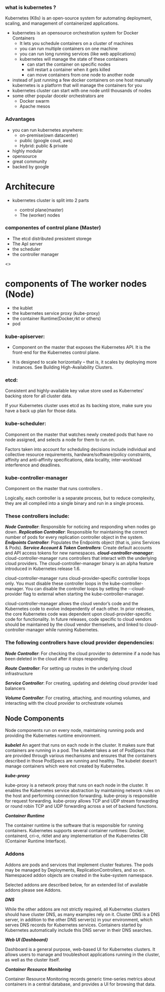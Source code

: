 ### what is kubernetes ?
Kubernetes (K8s) is an open-source system for automating deployment, scaling, and management of containerized applications.

- kubernetes is an opensource orchestration system for Docker Containers
  - It lets you schedule containers on a cluster of machines 
  - you can run multiple containers on one machine
  - you can run long running services (like web applications)
  - kubernetes will manage the state of these containers
    - can start the container on specific nodes
    -  will restart a container when it gets killed
    -  can move containers from one node to another node
 - instead of just running a few docker containers on one host manually kubernetes is a platform that will manage the containers for you 
 - kubernetes cluster can start with one node until thousands of nodes 
 - some other popular docekr orchestrators are 
    - Docker swarm
    - Apache mesos
### Advantages

- you can run kubernetes anywhere:
  - on-premise(own datacenter)
  - public (google coud, aws)
  - Hybrid: public & private
- highly modular
- opensource
- great community
- backed by google


# Architecure

- kubernetes cluster is split into 2 parts

  - control plane(master)
  - The (worker) nodes

### componentes of control plane (Master)
- The etcd distributed presistent storege
- The ApI server
- the scheduler
- the controller manager

<<diagram1>>


# components of The worker nodes (Node)

- the kublet
- the kubernetes service proxy (kube-proxy)
- the container Runtime(Docker,rkt or others)
- pod

### kube-apiserver:
- Component on the master that exposes the Kubernetes API. It is the front-end for the Kubernetes control plane.

- It is designed to scale horizontally – that is, it scales by deploying more instances. See Building High-Availability Clusters.

### etcd:
Consistent and highly-available key value store used as Kubernetes’ backing store for all cluster data.

If your Kubernetes cluster uses etcd as its backing store, make sure you have a back up plan for those data.

### kube-scheduler:
Component on the master that watches newly created pods that have no node assigned, and selects a node for them to run on.

Factors taken into account for scheduling decisions include individual and collective resource requirements, hardware/software/policy constraints, affinity and anti-affinity specifications, data locality, inter-workload interference and deadlines.

### kube-controller-manager
Component on the master that runs controllers .

Logically, each controller is a separate process, but to reduce complexity, they are all compiled into a single binary and run in a single process.

### These controllers include:

***Node Controller***: Responsible for noticing and responding when nodes go down.
***Replication Controller***: Responsible for maintaining the correct number of pods for every replication controller object in the system.
***Endpoints Controller***: Populates the Endpoints object (that is, joins Services & Pods).
***Service Account & Token Controllers***: Create default accounts and API access tokens for new namespaces.
***cloud-controller-manager***:
cloud-controller-manager runs controllers that interact with the underlying cloud providers. The cloud-controller-manager binary is an alpha feature introduced in Kubernetes release 1.6.

cloud-controller-manager runs cloud-provider-specific controller loops only. You must disable these controller loops in the kube-controller-manager. You can disable the controller loops by setting the --cloud-provider flag to external when starting the kube-controller-manager.

cloud-controller-manager allows the cloud vendor’s code and the Kubernetes code to evolve independently of each other. In prior releases, the core Kubernetes code was dependent upon cloud-provider-specific code for functionality. In future releases, code specific to cloud vendors should be maintained by the cloud vendor themselves, and linked to cloud-controller-manager while running Kubernetes.

### The following controllers have cloud provider dependencies:

***Node Controller***: For checking the cloud provider to determine if a node has been deleted in the cloud after it stops responding

***Route Controller***: For setting up routes in the underlying cloud infrastructure

***Service Controller***: For creating, updating and deleting cloud provider load balancers

***Volume Controller***: For creating, attaching, and mounting volumes, and interacting with the cloud provider to orchestrate volumes

## Node Components
Node components run on every node, maintaining running pods and providing the Kubernetes runtime environment.

***kubelet***
An agent that runs on each node in the cluster. It makes sure that containers are running in a pod.
The kubelet takes a set of PodSpecs that are provided through various mechanisms and ensures that the containers described in those PodSpecs are running and healthy. The kubelet doesn’t manage containers which were not created by Kubernetes.

***kube-proxy***

kube-proxy is a network proxy that runs on each node in the cluster.
It enables the Kubernetes service abstraction by maintaining network rules on the host and performing connection forwarding.
kube-proxy is responsible for request forwarding. kube-proxy allows TCP and UDP stream forwarding or round robin TCP and UDP forwarding across a set of backend functions.

***Container Runtime***

The container runtime is the software that is responsible for running containers.
Kubernetes supports several container runtimes: Docker, containerd, cri-o, rktlet and any implementation of the Kubernetes CRI (Container Runtime Interface).

### Addons
Addons are pods and services that implement cluster features. The pods may be managed by Deployments, ReplicationControllers, and so on. Namespaced addon objects are created in the kube-system namespace.

Selected addons are described below, for an extended list of available addons please see Addons.

***DNS***

While the other addons are not strictly required, all Kubernetes clusters should have cluster DNS, as many examples rely on it.
Cluster DNS is a DNS server, in addition to the other DNS server(s) in your environment, which serves DNS records for Kubernetes services.
Containers started by Kubernetes automatically include this DNS server in their DNS searches.

***Web UI (Dashboard)***

Dashboard is a general purpose, web-based UI for Kubernetes clusters. It allows users to manage and troubleshoot applications running in the cluster, as well as the cluster itself.

***Container Resource Monitoring***

Container Resource Monitoring records generic time-series metrics about containers in a central database, and provides a UI for browsing that data.

